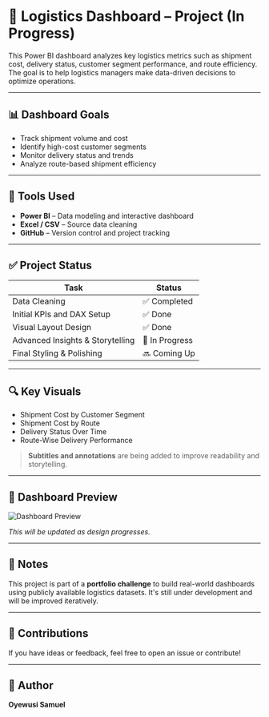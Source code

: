 # 🚚 Logistics Dashboard – Project (In Progress)

This Power BI dashboard analyzes key logistics metrics such as shipment cost, delivery status, customer segment performance, and route efficiency. The goal is to help logistics managers make data-driven decisions to optimize operations.

---

## 📊 Dashboard Goals

- Track shipment volume and cost
- Identify high-cost customer segments
- Monitor delivery status and trends
- Analyze route-based shipment efficiency

---

## 🔧 Tools Used

- **Power BI** – Data modeling and interactive dashboard
- **Excel / CSV** – Source data cleaning
- **GitHub** – Version control and project tracking

---

## ✅ Project Status

| Task                            | Status      |
|---------------------------------|-------------|
| Data Cleaning                   | ✅ Completed   |
| Initial KPIs and DAX Setup      | ✅ Done        |
| Visual Layout Design            | ✅ Done	  
| Advanced Insights & Storytelling| 🔄 In Progress |
| Final Styling & Polishing       | 🔜 Coming Up   |

---

## 🔍 Key Visuals

- Shipment Cost by Customer Segment  
- Shipment Cost by Route  
- Delivery Status Over Time  
- Route-Wise Delivery Performance

> **Subtitles and annotations** are being added to improve readability and storytelling.

---

## 📸 Dashboard Preview

![Dashboard Preview](Screenshots/dashboard_preview.png)

_This will be updated as design progresses._

---

## 📝 Notes

This project is part of a **portfolio challenge** to build real-world dashboards using publicly available logistics datasets. It's still under development and will be improved iteratively.

---

## 🤝 Contributions

If you have ideas or feedback, feel free to open an issue or contribute!

---

## 📌 Author

**Oyewusi Samuel**  
